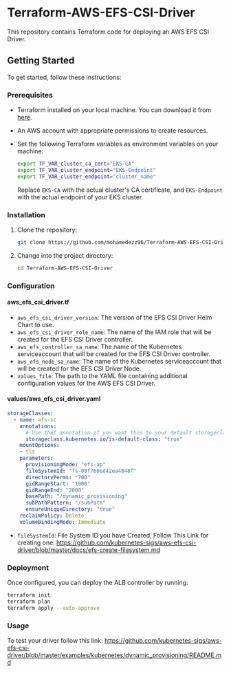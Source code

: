 # Terraform-AWS-EFS-CSI-Driver
This repository contains Terraform code for deploying an AWS EFS CSI Driver.

## Getting Started

To get started, follow these instructions:

### Prerequisites

- Terraform installed on your local machine. You can download it from [here](https://www.terraform.io/downloads.html).
- An AWS account with appropriate permissions to create resources.
- Set the following Terraform variables as environment variables on your machine:

    ```bash
    export TF_VAR_cluster_ca_cert="EKS-CA"
    export TF_VAR_cluster_endpoint="EKS-Endpoint"
    export TF_VAR_cluster_endpoint="cluster_name"
    ```

    Replace `EKS-CA` with the actual cluster's CA certificate, and `EKS-Endpoint` with the actual endpoint of your EKS cluster.

### Installation

1. Clone the repository:

    ```bash
    git clone https://github.com/mohamedezz96/Terraform-AWS-EFS-CSI-Driver.git
    ```
2. Change into the project directory:

    ```bash
    cd Terraform-AWS-EFS-CSI-Driver
    ```
### Configuration
#### aws_efs_csi_driver.tf
- `aws_efs_csi_driver_version`: The version of the EFS CSI Driver Helm Chart to use.
- `aws_efs_csi_driver_role_name`: The name of the IAM role that will be created for the EFS CSI Driver controller.
- `aws_efs_controller_sa_name`: The name of the Kubernetes serviceaccount that will be created for the EFS CSI Driver controller.
- `aws_efs_node_sa_name`: The name of the Kubernetes serviceaccount that will be created for the EFS CSI Driver Node.
- `values_file`: The path to the YAML file containing additional configuration values for the AWS EFS CSI Driver.

#### values/aws_efs_csi_driver.yaml
```yaml
storageClasses: 
  - name: efs-sc
    annotations:
      # Use that annotation if you want this to your default storageclass
      storageclass.kubernetes.io/is-default-class: "true"
    mountOptions:
    - tls
    parameters:
      provisioningMode: "efs-ap"
      fileSystemId: "fs-08f760ed42ea4848f"
      directoryPerms: "700"
      gidRangeStart: "1000"
      gidRangeEnd: "2000"
      basePath: "/dynamic_provisioning"
      subPathPattern: "/subPath"
      ensureUniqueDirectory: "true"
    reclaimPolicy: Delete
    volumeBindingMode: Immediate
```
- `fileSystemId`: File System ID you have Created, Follow This Link for creating one:
                  https://github.com/kubernetes-sigs/aws-efs-csi-driver/blob/master/docs/efs-create-filesystem.md
### Deployment

Once configured, you can deploy the ALB controller by running:

```bash
terraform init
terraform plan
terraform apply --auto-approve
```

### Usage
To test your driver follow this link: https://github.com/kubernetes-sigs/aws-efs-csi-driver/blob/master/examples/kubernetes/dynamic_provisioning/README.md
